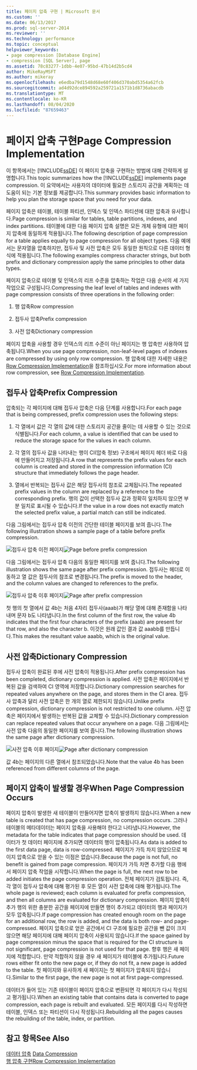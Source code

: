 ```yaml
---
title: 페이지 압축 구현 | Microsoft 문서
ms.custom: ''
ms.date: 06/13/2017
ms.prod: sql-server-2014
ms.reviewer: ''
ms.technology: performance
ms.topic: conceptual
helpviewer_keywords:
- page compression [Database Engine]
- compression [SQL Server], page
ms.assetid: 78c83277-1dbb-4e07-95bd-47b14d2b5cd4
author: MikeRayMSFT
ms.author: mikeray
ms.openlocfilehash: e6edba79d1548d68e60f406d370abd5354a62fcb
ms.sourcegitcommit: ad4d92dce894592a259721a1571b1d8736abacdb
ms.translationtype: MT
ms.contentlocale: ko-KR
ms.lasthandoff: 08/04/2020
ms.locfileid: "87659463"
---
```

# <a name="page-compression-implementation"></a><span data-ttu-id="c92f9-102">페이지 압축 구현</span><span class="sxs-lookup"><span data-stu-id="c92f9-102">Page Compression Implementation</span></span>
  <span data-ttu-id="c92f9-103">이 항목에서는 [!INCLUDE[ssDE](../../includes/ssde-md.md)] 이 페이지 압축을 구현하는 방법에 대해 간략하게 설명합니다.</span><span class="sxs-lookup"><span data-stu-id="c92f9-103">This topic summarizes how the [!INCLUDE[ssDE](../../includes/ssde-md.md)] implements page compression.</span></span> <span data-ttu-id="c92f9-104">이 요약에서는 사용자의 데이터에 필요한 스토리지 공간을 계획하는 데 도움이 되는 기본 정보를 제공합니다.</span><span class="sxs-lookup"><span data-stu-id="c92f9-104">This summary provides basic information to help you plan the storage space that you need for your data.</span></span>  
  
 <span data-ttu-id="c92f9-105">페이지 압축은 테이블, 테이블 파티션, 인덱스 및 인덱스 파티션에 대한 압축과 유사합니다.</span><span class="sxs-lookup"><span data-stu-id="c92f9-105">Page compression is similar for tables, table partitions, indexes, and index partitions.</span></span> <span data-ttu-id="c92f9-106">테이블에 대한 다음 페이지 압축 설명은 모든 개체 유형에 대한 페이지 압축에 동일하게 적용됩니다.</span><span class="sxs-lookup"><span data-stu-id="c92f9-106">The following description of page compression for a table applies equally to page compression for all object types.</span></span> <span data-ttu-id="c92f9-107">다음 예에서는 문자열을 압축하지만, 접두사 및 사전 압축은 모두 동일한 원칙으로 다른 데이터 형식에 적용됩니다.</span><span class="sxs-lookup"><span data-stu-id="c92f9-107">The following examples compress character strings, but both prefix and dictionary compression apply the same principles to other data types.</span></span>  
  
 <span data-ttu-id="c92f9-108">페이지 압축으로 테이블 및 인덱스의 리프 수준을 압축하는 작업은 다음 순서의 세 가지 작업으로 구성됩니다.</span><span class="sxs-lookup"><span data-stu-id="c92f9-108">Compressing the leaf level of tables and indexes with page compression consists of three operations in the following order:</span></span>  
  
1.  <span data-ttu-id="c92f9-109">행 압축</span><span class="sxs-lookup"><span data-stu-id="c92f9-109">Row compression</span></span>  
  
2.  <span data-ttu-id="c92f9-110">접두사 압축</span><span class="sxs-lookup"><span data-stu-id="c92f9-110">Prefix compression</span></span>  
  
3.  <span data-ttu-id="c92f9-111">사전 압축</span><span class="sxs-lookup"><span data-stu-id="c92f9-111">Dictionary compression</span></span>  
  
 <span data-ttu-id="c92f9-112">페이지 압축을 사용할 경우 인덱스의 리프 수준이 아닌 페이지는 행 압축만 사용하여 압축됩니다.</span><span class="sxs-lookup"><span data-stu-id="c92f9-112">When you use page compression, non-leaf-level pages of indexes are compressed by using only row compression.</span></span> <span data-ttu-id="c92f9-113">행 압축에 대한 자세한 내용은 [Row Compression Implementation](../data-compression/row-compression-implementation.md)을 참조하십시오.</span><span class="sxs-lookup"><span data-stu-id="c92f9-113">For more information about row compression, see [Row Compression Implementation](../data-compression/row-compression-implementation.md).</span></span>  
  
## <a name="prefix-compression"></a><span data-ttu-id="c92f9-114">접두사 압축</span><span class="sxs-lookup"><span data-stu-id="c92f9-114">Prefix Compression</span></span>  
 <span data-ttu-id="c92f9-115">압축되는 각 페이지에 대해 접두사 압축은 다음 단계를 사용합니다.</span><span class="sxs-lookup"><span data-stu-id="c92f9-115">For each page that is being compressed, prefix compression uses the following steps:</span></span>  
  
1.  <span data-ttu-id="c92f9-116">각 열에서 값은 각 열의 값에 대한 스토리지 공간을 줄이는 데 사용할 수 있는 것으로 식별됩니다.</span><span class="sxs-lookup"><span data-stu-id="c92f9-116">For each column, a value is identified that can be used to reduce the storage space for the values in each column.</span></span>  
  
2.  <span data-ttu-id="c92f9-117">각 열의 접두사 값을 나타내는 행이 CI(압축 정보) 구조에서 페이지 헤더 바로 다음에 만들어지고 저장됩니다.</span><span class="sxs-lookup"><span data-stu-id="c92f9-117">A row that represents the prefix values for each column is created and stored in the compression information (CI) structure that immediately follows the page header.</span></span>  
  
3.  <span data-ttu-id="c92f9-118">열에서 반복되는 접두사 값은 해당 접두사의 참조로 교체됩니다.</span><span class="sxs-lookup"><span data-stu-id="c92f9-118">The repeated prefix values in the column are replaced by a reference to the corresponding prefix.</span></span> <span data-ttu-id="c92f9-119">행의 값이 선택한 접두사 값과 정확히 일치하지 않으면 부분 일치로 표시될 수 있습니다.</span><span class="sxs-lookup"><span data-stu-id="c92f9-119">If the value in a row does not exactly match the selected prefix value, a partial match can still be indicated.</span></span>  
  
 <span data-ttu-id="c92f9-120">다음 그림에서는 접두사 압축 이전의 간단한 테이블 페이지를 보여 줍니다.</span><span class="sxs-lookup"><span data-stu-id="c92f9-120">The following illustration shows a sample page of a table before prefix compression.</span></span>  
  
 <span data-ttu-id="c92f9-121">![접두사 압축 이전 페이지](../media/skt-tblcompression1c.gif "접두사 압축 이전 페이지")</span><span class="sxs-lookup"><span data-stu-id="c92f9-121">![Page before prefix compression](../media/skt-tblcompression1c.gif "Page before prefix compression")</span></span>  
  
 <span data-ttu-id="c92f9-122">다음 그림에서는 접두사 압축 다음의 동일한 페이지를 보여 줍니다.</span><span class="sxs-lookup"><span data-stu-id="c92f9-122">The following illustration shows the same page after prefix compression.</span></span> <span data-ttu-id="c92f9-123">접두사는 헤더로 이동하고 열 값은 접두사의 참조로 변경됩니다.</span><span class="sxs-lookup"><span data-stu-id="c92f9-123">The prefix is moved to the header, and the column values are changed to references to the prefix.</span></span>  
  
 <span data-ttu-id="c92f9-124">![접두사 압축 이후 페이지](../media/tblcompression2.gif "접두사 압축 이후 페이지")</span><span class="sxs-lookup"><span data-stu-id="c92f9-124">![Page after prefix compression](../media/tblcompression2.gif "Page after prefix compression")</span></span>  
  
 <span data-ttu-id="c92f9-125">첫 행의 첫 열에서 값 4b는 처음 4자리 접두사(aaab)가 해당 열에 대해 존재함을 나타내며 문자 b도 나타냅니다.</span><span class="sxs-lookup"><span data-stu-id="c92f9-125">In the first column of the first row, the value 4b indicates that the first four characters of the prefix (aaab) are present for that row, and also the character b.</span></span> <span data-ttu-id="c92f9-126">이것은 원래 값인 결과 값 aaabb를 만듭니다.</span><span class="sxs-lookup"><span data-stu-id="c92f9-126">This makes the resultant value aaabb, which is the original value.</span></span>  
  
## <a name="dictionary-compression"></a><span data-ttu-id="c92f9-127">사전 압축</span><span class="sxs-lookup"><span data-stu-id="c92f9-127">Dictionary Compression</span></span>  
 <span data-ttu-id="c92f9-128">접두사 압축이 완료된 후에 사전 압축이 적용됩니다.</span><span class="sxs-lookup"><span data-stu-id="c92f9-128">After prefix compression has been completed, dictionary compression is applied.</span></span> <span data-ttu-id="c92f9-129">사전 압축은 페이지에서 반복된 값을 검색하여 CI 영역에 저장합니다.</span><span class="sxs-lookup"><span data-stu-id="c92f9-129">Dictionary compression searches for repeated values anywhere on the page, and stores them in the CI area.</span></span> <span data-ttu-id="c92f9-130">접두사 압축과 달리 사전 압축은 한 개의 열로 제한되지 않습니다.</span><span class="sxs-lookup"><span data-stu-id="c92f9-130">Unlike prefix compression, dictionary compression is not restricted to one column.</span></span> <span data-ttu-id="c92f9-131">사전 압축은 페이지에서 발생하는 반복된 값을 교체할 수 있습니다.</span><span class="sxs-lookup"><span data-stu-id="c92f9-131">Dictionary compression can replace repeated values that occur anywhere on a page.</span></span> <span data-ttu-id="c92f9-132">다음 그림에서는 사전 압축 다음의 동일한 페이지를 보여 줍니다.</span><span class="sxs-lookup"><span data-stu-id="c92f9-132">The following illustration shows the same page after dictionary compression.</span></span>  
  
 <span data-ttu-id="c92f9-133">![사전 압축 이후 페이지](../media/tblcompression3.gif "사전 압축 이후 페이지")</span><span class="sxs-lookup"><span data-stu-id="c92f9-133">![Page after dictionary compression](../media/tblcompression3.gif "Page after dictionary compression")</span></span>  
  
 <span data-ttu-id="c92f9-134">값 4b는 페이지의 다른 열에서 참조되었습니다.</span><span class="sxs-lookup"><span data-stu-id="c92f9-134">Note that the value 4b has been referenced from different columns of the page.</span></span>  
  
## <a name="when-page-compression-occurs"></a><span data-ttu-id="c92f9-135">페이지 압축이 발생할 경우</span><span class="sxs-lookup"><span data-stu-id="c92f9-135">When Page Compression Occurs</span></span>  
 <span data-ttu-id="c92f9-136">페이지 압축이 발생한 새 테이블이 만들어지면 압축이 발생하지 않습니다.</span><span class="sxs-lookup"><span data-stu-id="c92f9-136">When a new table is created that has page compression, no compression occurs.</span></span> <span data-ttu-id="c92f9-137">그러나 테이블의 메타데이터는 페이지 압축을 사용해야 한다고 나타냅니다.</span><span class="sxs-lookup"><span data-stu-id="c92f9-137">However, the metadata for the table indicates that page compression should be used.</span></span> <span data-ttu-id="c92f9-138">데이터가 첫 데이터 페이지에 추가되면 데이터의 행이 압축됩니다.</span><span class="sxs-lookup"><span data-stu-id="c92f9-138">As data is added to the first data page, data is row-compressed.</span></span> <span data-ttu-id="c92f9-139">페이지가 가득 차지 않았으므로 페이지 압축으로 얻을 수 있는 이점은 없습니다.</span><span class="sxs-lookup"><span data-stu-id="c92f9-139">Because the page is not full, no benefit is gained from page compression.</span></span> <span data-ttu-id="c92f9-140">페이지가 가득 차면 추가할 다음 행에서 페이지 압축 작업을 시작합니다.</span><span class="sxs-lookup"><span data-stu-id="c92f9-140">When the page is full, the next row to be added initiates the page compression operation.</span></span> <span data-ttu-id="c92f9-141">전체 페이지가 검토됩니다. 즉, 각 열이 접두사 압축에 대해 평가된 후 모든 열이 사전 압축에 대해 평가됩니다.</span><span class="sxs-lookup"><span data-stu-id="c92f9-141">The whole page is reviewed; each column is evaluated for prefix compression, and then all columns are evaluated for dictionary compression.</span></span> <span data-ttu-id="c92f9-142">페이지 압축이 추가 행의 위한 충분한 공간을 페이지에 만들면 행이 추가되고 데이터의 행과 페이지가 모두 압축됩니다.</span><span class="sxs-lookup"><span data-stu-id="c92f9-142">If page compression has created enough room on the page for an additional row, the row is added, and the data is both row- and page-compressed.</span></span> <span data-ttu-id="c92f9-143">페이지 압축으로 얻은 공간에서 CI 구조에 필요한 공간을 뺀 값이 크지 않으면 해당 페이지에 대해 페이지 압축이 사용되지 않습니다.</span><span class="sxs-lookup"><span data-stu-id="c92f9-143">If the space gained by page compression minus the space that is required for the CI structure is not significant, page compression is not used for that page.</span></span> <span data-ttu-id="c92f9-144">향후 행은 새 페이지에 적합합니다. 만약 적합하지 않을 경우 새 페이지가 테이블에 추가됩니다.</span><span class="sxs-lookup"><span data-stu-id="c92f9-144">Future rows either fit onto the new page or, if they do not fit, a new page is added to the table.</span></span> <span data-ttu-id="c92f9-145">첫 페이지와 유사하게 새 페이지는 첫 페이지가 압축되지 않습니다.</span><span class="sxs-lookup"><span data-stu-id="c92f9-145">Similar to the first page, the new page is not at first page-compressed.</span></span>  
  
 <span data-ttu-id="c92f9-146">데이터가 들어 있는 기존 테이블이 페이지 압축으로 변환되면 각 페이지가 다시 작성되고 평가됩니다.</span><span class="sxs-lookup"><span data-stu-id="c92f9-146">When an existing table that contains data is converted to page compression, each page is rebuilt and evaluated.</span></span> <span data-ttu-id="c92f9-147">모든 페이지를 다시 작성하면 테이블, 인덱스 또는 파티션이 다시 작성됩니다.</span><span class="sxs-lookup"><span data-stu-id="c92f9-147">Rebuilding all the pages causes the rebuilding of the table, index, or partition.</span></span>  
  
## <a name="see-also"></a><span data-ttu-id="c92f9-148">참고 항목</span><span class="sxs-lookup"><span data-stu-id="c92f9-148">See Also</span></span>  
 <span data-ttu-id="c92f9-149">[데이터 압축](data-compression.md) </span><span class="sxs-lookup"><span data-stu-id="c92f9-149">[Data Compression](data-compression.md) </span></span>  
 [<span data-ttu-id="c92f9-150">행 압축 구현</span><span class="sxs-lookup"><span data-stu-id="c92f9-150">Row Compression Implementation</span></span>](row-compression-implementation.md)  
  
  
